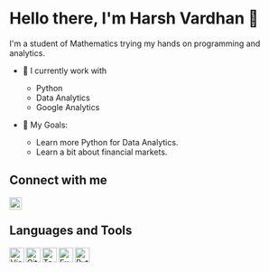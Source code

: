 # Hello there, I'm Harsh Vardhan 👋

I'm a student of Mathematics trying my hands on programming and analytics.

- 🌱 I currently work with
  - Python  
  - Data Analytics
  - Google Analytics

- 🥅 My Goals:  
  - Learn more Python for Data Analytics.
  - Learn a bit about financial markets.

## Connect with me

[<img align="left" alt="codeSTACKr | LinkedIn" width="22px" src="https://cdn.jsdelivr.net/npm/simple-icons@v3/icons/linkedin.svg" />][linkedin]

<br/>

## Languages and Tools

<img align="left" alt="Visual Studio Code" width="26px" src="https://cdn.jsdelivr.net/npm/simple-icons@6.5.0/icons/visualstudiocode.svg"/>
<img align="left" alt="GitHub" width="26px" src="https://cdn.jsdelivr.net/npm/simple-icons@6.5.0/icons/github.svg" />
<img align="left" alt="Tableau" width="26px" src="https://cdn.jsdelivr.net/npm/simple-icons@7.5.0/icons/tableau.svg" />
<img align="left" alt="Excel" width="26px" src="https://cdn.jsdelivr.net/npm/simple-icons@7.5.0/icons/microsoftexcel.svg" />
<img align="left" alt="Python" width="26px" src="https://cdn.jsdelivr.net/npm/simple-icons@7.5.0/icons/python.svg" />
<br />
<br />

[linkedin]: https://www.linkedin.com/in/harsh-vardhan-242a201a9/
